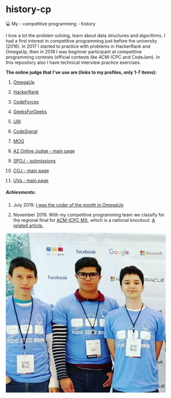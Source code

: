 # history-cp
:computer:
My - competitive programming - history

I love a lot the problem solving, learn about data structures and algorithms. I had a first interest in competitive programming just before the university (2016). In 2017 I started to practice with problems in HackerRank and OmegaUp, then in 2018 I was beginner participant at competitive programming contests (official contests like ACM-ICPC and CodeJam). In this repository also I have technical interview practice exercises.

<strong>The online judge that I've use are (links to my profiles, only 1-7 items):</strong>

1. [OmegaUp](https://omegaup.com/profile/davbetm/)
2. [HackerRank](https://www.hackerrank.com/davbetm)
3. [CodeForces](https://codeforces.com/profile/dbetm)
4. [GeeksForGeeks](https://auth.geeksforgeeks.org/user/davidbetancourtmontellano/profile)
5. [URI](https://www.urionlinejudge.com.br/judge/es/profile/301236)
6. [CodeSignal](https://app.codesignal.com/profile/dbetm)
7. [MOG](https://matcomgrader.com/user/17187/)

8. [A2 Online Judge - main page](https://a2oj.com)
9. [SPOJ - submissions](https://www.spoj.com/)
10. [COJ - main page](http://coj.uci.cu/index.xhtml)
11. [UVa - main page](https://uva.onlinejudge.org/)

<h5>Achievments:</h5>

1. July 2019. [I was the coder of the month in OmegaUp](https://omegaup.com/coderofthemonth/)

2. November 2019. With my competitive programming team we classify for the regional final for [ACM-ICPC MX](https://icpc.global/), which is a national knockout. [A related article.](https://tec.mx/es/noticias/nacional/investigacion/congregan-en-el-tec-los-mejores-equipos-de-programadores-en-mexico)

![Monterrey 2019](assets/1.jpg)
